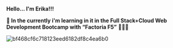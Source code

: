 **Hello... I'm Erika!!!** 

**🌱 In the currently i'm learning in it in the Full Stack+Cloud Web Development Bootcamp with “Factoria F5”** 🧘🏻‍♀️

![bf468cf6c718123eed6182df8c4ea6b0](https://github.com/erigt/erigt/assets/146768635/4c2316e5-7559-4996-b002-d488b7a6f5f4)






